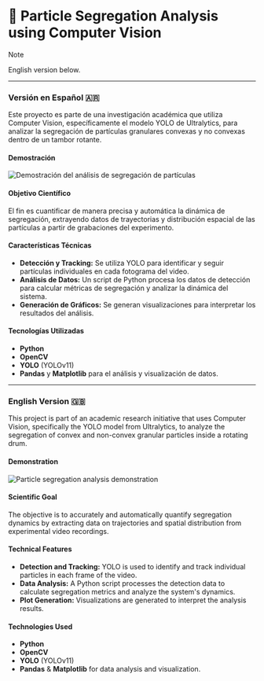 # 🔬 Particle Segregation Analysis using Computer Vision

> [!NOTE]
> English version below.

---

### Versión en Español 🇦🇷

Este proyecto es parte de una investigación académica que utiliza Computer Vision, específicamente el modelo YOLO de Ultralytics, para analizar la segregación de partículas granulares convexas y no convexas dentro de un tambor rotante.

#### Demostración
![Demostración del análisis de segregación de partículas](demo/demo_segregacion.gif)

#### Objetivo Científico
El fin es cuantificar de manera precisa y automática la dinámica de segregación, extrayendo datos de trayectorias y distribución espacial de las partículas a partir de grabaciones del experimento.

#### Características Técnicas
- **Detección y Tracking:** Se utiliza YOLO para identificar y seguir partículas individuales en cada fotograma del video.
- **Análisis de Datos:** Un script de Python procesa los datos de detección para calcular métricas de segregación y analizar la dinámica del sistema.
- **Generación de Gráficos:** Se generan visualizaciones para interpretar los resultados del análisis.

#### Tecnologías Utilizadas
- **Python**
- **OpenCV**
- **YOLO** (YOLOv11)
- **Pandas** y **Matplotlib** para el análisis y visualización de datos.

---

### English Version 🇬🇧

This project is part of an academic research initiative that uses Computer Vision, specifically the YOLO model from Ultralytics, to analyze the segregation of convex and non-convex granular particles inside a rotating drum.

#### Demonstration
![Particle segregation analysis demonstration](demo/demo_segregacion.gif)

#### Scientific Goal
The objective is to accurately and automatically quantify segregation dynamics by extracting data on trajectories and spatial distribution from experimental video recordings.

#### Technical Features
- **Detection and Tracking:** YOLO is used to identify and track individual particles in each frame of the video.
- **Data Analysis:** A Python script processes the detection data to calculate segregation metrics and analyze the system's dynamics.
- **Plot Generation:** Visualizations are generated to interpret the analysis results.

#### Technologies Used
- **Python**
- **OpenCV**
- **YOLO** (YOLOv11)
- **Pandas** & **Matplotlib** for data analysis and visualization.
